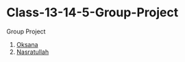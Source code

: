 # Class-13-14-5-Group-Project

Group Project

1. [Oksana](https://github.com/OksanaShulha)
2. [Nasratullah](https://github.com/NasratullahHussaini/NasratullahHussaini.github.io)